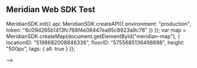 
 <script type="text/javascript" src="/Users/tylerfrith/Desktop/SDK/web_sdk/web-sdk-test/meridian-sdk.js 
" data-main="index"></script>

 ## Meridian Web SDK Test

 MeridianSDK.init({
  api: MeridianSDK.createAPI({
    environment: "production",
    token: "6c09d265b1413fc768f4e08447ea95c8923a9c78"
  })
});
var map = MeridianSDK.createMap(document.getElementById("meridian-map"), {
  locationID: "5198682008846336",
  floorID: "5755685136498688",
  height: "500px",
  tags: {
    all: true
  }
});
<!-- You can use the [editor on GitHub](https://github.com/tyfrth/web-sdk-test/edit/master/index.md) to maintain and preview the content for your website in Markdown files.

Whenever you commit to this repository, GitHub Pages will run [Jekyll](https://jekyllrb.com/) to rebuild the pages in your site, from the content in your Markdown files.

### Markdown

Markdown is a lightweight and easy-to-use syntax for styling your writing. It includes conventions for

```markdown
Syntax highlighted code block

# Header 1
## Header 2
### Header 3
#### Header 4

- Bulleted
- List

1. Numbered
2. List

**Bold** and _Italic_ and `Code` text

[Link](url) and ![Image](src)
```

For more details see [GitHub Flavored Markdown](https://guides.github.com/features/mastering-markdown/).

### Jekyll Themes

Your Pages site will use the layout and styles from the Jekyll theme you have selected in your [repository settings](https://github.com/tyfrth/web-sdk-test/settings). The name of this theme is saved in the Jekyll `_config.yml` configuration file.

### Support or Contact

Having trouble with Pages? Check out our [documentation](https://help.github.com/categories/github-pages-basics/) or [contact support](https://github.com/contact) and we’ll help you sort it out. -->
 -->